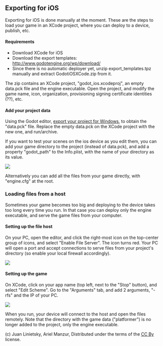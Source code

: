 ## Exporting for iOS

Exporting for iOS is done manually at the moment. These are the steps to load your game in an XCode project, where you can deploy to a device, publish, etc.

#### Requirements

*  Download XCode for iOS
*  Download the export templates: http://www.godotengine.org/wp/download/
*  Since there is no automatic deployer yet, unzip export_templates.tpz manually and extract GodotiOSXCode.zip from it.

The zip contains an XCode project, "godot_ios.xcodeproj", an empty data.pck file and the engine executable. Open the project, and modify the game name, icon, organization, provisioning signing certificate identities (??), etc.

#### Add your project data

Using the Godot editor, [export your project for Windows](export_pc), to obtain the "data.pck" file. Replace the empty data.pck on the XCode project with the new one, and run/archive.

If you want to test your scenes on the ios device as you edit them, you can add your game directory to the project (instead of data.pck), and add a property "godot_path" to the Info.plist, with the name of your directory as its value.

![](images/godot_path.png)

Alternatively you can add all the files from your game directly, with "engine.cfg" at the root.

### Loading files from a host

Sometimes your game becomes too big and deploying to the device takes too long every time you run. In that case you can deploy only the engine executable, and serve the game files from your computer.

#### Setting up the file host

On your PC, open the editor, and click the right-most icon on the top-center group of icons, and select "Enable File Server". The icon turns red. Your PC will open a port and accept connections to serve files from your project's directory (so enable your local firewall accordingly).

![](images/rfs_server.png)

#### Setting up the game

On XCode, click on your app name (top left, next to the "Stop" button), and select "Edit Scheme". Go to the "Arguments" tab, and add 2 arguments, "-rfs" and the IP of your PC.

![](images/edit_scheme.png)

When you run, your device will connect to the host and open the files remotely. Note that the directory with the game data ("platformer") is no longer added to the project, only the engine executable.


(c) Juan Linietsky, Ariel Manzur, Distributed under the terms of the [CC By](https://creativecommons.org/licenses/by/3.0/legalcode) license.
